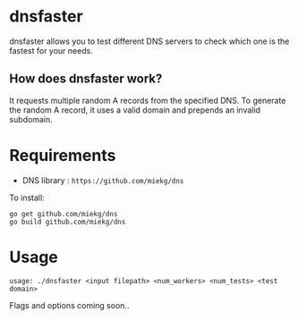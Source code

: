 # dnsfaster

dnsfaster allows you to test different DNS servers to check which one is the fastest for your needs.

## How does dnsfaster work?

It requests multiple random A records from the specified DNS.
To generate the random A record, it uses a valid domain and prepends an invalid subdomain.

# Requirements

- DNS library : `https://github.com/miekg/dns`

To install:
```
go get github.com/miekg/dns
go build github.com/miekg/dns
```

# Usage

`usage: ./dnsfaster <input filepath> <num_workers> <num_tests> <test domain>`

Flags and options coming soon..
